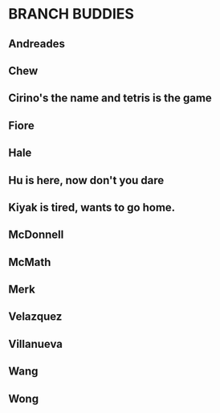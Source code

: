 # BRANCH BUDDIES

## Andreades

## Chew

## Cirino's the name and tetris is the game

## Fiore

## Hale

## Hu is here, now don't you dare

## Kiyak is tired, wants to go home.

## McDonnell

## McMath

## Merk

## Velazquez

## Villanueva

## Wang

## Wong
